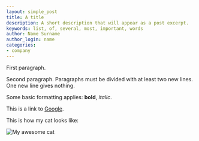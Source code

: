 ```yaml
---
layout: simple_post
title: A title
description: A short description that will appear as a post excerpt.
keywords: list, of, several, most, important, words
author: Name Surname
author_login: name
categories:
- company
---
```


First paragraph.

Second paragraph. Paragraphs must be divided with at least two new lines. One new line gives nothing.

Some basic formatting applies: **bold**, *italic*.

This is a link to [Google](https://www.google.com/).

This is how my cat looks like:

![My awesome cat](/img/cat.jpg)


